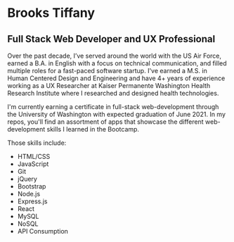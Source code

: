 # Brooks Tiffany
## Full Stack Web Developer and UX Professional
Over the past decade, I’ve served around the world with the US Air Force, earned a B.A. in English with a focus on technical communication, and filled multiple roles for a fast-paced software startup. I've earned a M.S. in Human Centered Design and Engineering and have 4+ years of experience working as a UX Researcher at Kaiser Permanente Washington Health Research Institute where I researched and designed health technologies.

I'm currently earning a certificate in full-stack web-development through the University of Washington with expected graduation of June 2021. In my repos, you'll find an assortment of apps that showcase the different web-development skills I learned in the Bootcamp.

Those skills include:
- HTML/CSS
- JavaScript
- Git
- jQuery
- Bootstrap
- Node.js
- Express.js
- React
- MySQL
- NoSQL
- API Consumption

